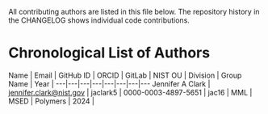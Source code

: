 
All contributing authors are listed in this file below. The repository
history in the CHANGELOG shows individual code contributions.

# Chronological List of Authors

Name | Email | GitHub ID | ORCID | GitLab | NIST OU | Division | Group Name | Year |
---|---|---|---|---|---|---|---
Jennifer A Clark | jennifer.clark@nist.gov | jaclark5 | 0000-0003-4897-5651 | jac16 | MML | MSED | Polymers | 2024 |
